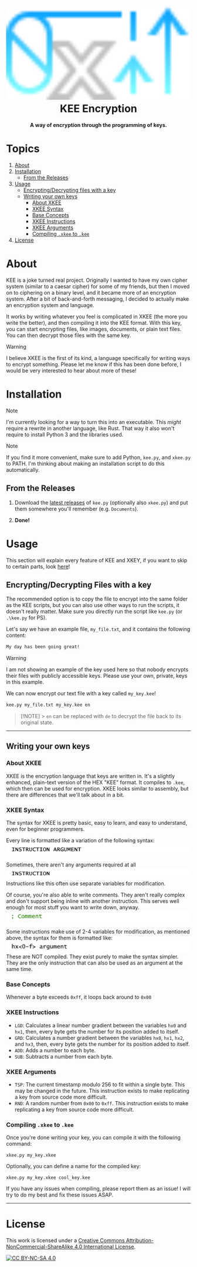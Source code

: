 <h1 align="center"><img src="graphics/kee_github.svg" height="256px"><br>KEE Encryption</h1>

<p align="center"><strong>A way of encryption through the programming of keys.</strong></p>

# Topics

1. [About](#about)
2. [Installation](#installation)
    - [From the Releases](#from-the-releases)
3. [Usage](#usage)
    - [Encrypting/Decrypting files with a key](#encryptingdecrypting-files-with-a-key)
    - [Writing your own keys](#writing-your-own-keys)
        - [About XKEE](#about-xkee)
        - [XKEE Syntax](#xkee-syntax)
        - [Base Concepts](#base-concepts)
        - [XKEE Instructions](#xkee-instructions)
        - [XKEE Arguments](#xkee-arguments)
        - [Compiling `.xkee` to `.kee`](#compiling-xkee-to-kee)
4. [License](#license)

# About

KEE is a joke turned real project. Originally I wanted to have my own cipher system (similar to a caesar cipher) for some of my friends, but then I moved on to ciphering on a binary level, and it became more of an encryption system. After a bit of back-and-forth messaging, I decided to actually make an encryption system and language.

It works by writing whatever you feel is complicated in XKEE (the more you write the better), and then compiling it into the KEE format. With this key, you can start encrypting files, like images, documents, or plain text files. You can then decrypt those files with the same key.

> [!WARNING]
> I believe XKEE is the first of its kind, a language specifically for writing ways to encrypt something. Please let me know if this has been done before, I would be very interested to hear about more of these!

# Installation

> [!NOTE]
> I'm currently looking for a way to turn this into an executable. This _might_ require a rewrite in another language, like Rust. That way it also won't require to install Python 3 and the libraries used.

> [!NOTE]
> If you find it more convenient, make sure to add Python, `kee.py`, and `xkee.py` to PATH. I'm thinking about making an installation script to do this automatically.

## From the Releases

1. Download the [latest releases](https://github.com/JaegerwaldDev/KEE/releases/latest) of `kee.py` (optionally also `xkee.py`) and put them somewhere you'll remember (e.g. `Documents`).

2. **Done!**

# Usage

This section will explain every feature of KEE and XKEY, if you want to skip to certain parts, look [here](https://github.com/JaegerwaldDev/KEE/tree/main?tab=readme-ov-file#topics)!

## Encrypting/Decrypting Files with a key

The recommended option is to copy the file to encrypt into the same folder as the KEE scripts, but you can also use other ways to run the scripts, it doesn't really matter. Make sure you directly run the script like `kee.py` (or `.\kee.py` for PS).

Let's say we have an example file, `my_file.txt`, and it contains the following content:

```txt
My day has been going great!
```

> [!WARNING]
> I am not showing an example of the key used here so that nobody encrypts their files with publicly accessible keys. Please use your own, private, keys in this example.

We can now encrypt our text file with a key called `my_key.kee`!

```cmd
kee.py my_file.txt my_key.kee en
```

> [!NOTE] > `en` can be replaced with `de` to decrypt the file back to its original state.

---

## Writing your own keys

### About XKEE

XKEE is the encryption language that keys are written in. It's a slightly enhanced, plain-text version of the HEX "KEE" format. It compiles to `.kee`, which then can be used for encryption. XKEE looks similar to assembly, but there are differences that we'll talk about in a bit.

### XKEE Syntax

The syntax for XKEE is pretty basic, easy to learn, and easy to understand, even for beginner programmers.

Every line is formatted like a variation of the following syntax:
<br><img src="graphics/xkee_instruction_argument.png">

Sometimes, there aren't any arguments required at all<br>
<img src="graphics/xkee_instruction.png">
<br>Instructions like this often use separate variables for modification.

Of course, you're also able to write comments. They aren't really complex and don't support being inline with another instruction. This serves well enough for most stuff you want to write down, anyway.<br>
<img src="graphics/xkee_comment.png">

Some instructions make use of 2-4 variables for modification, as mentioned above, the syntax for them is formatted like:
<br><img src="graphics/xkee_variable.png"><br>
These are NOT compiled. They exist purely to make the syntax simpler. They are the only instruction that can also be used as an argument at the same time.

### Base Concepts

Whenever a byte exceeds `0xff`, it loops back around to `0x00`

### XKEE Instructions

-   `LGD`: Calculates a linear number gradient between the variables `hx0` and `hx1`, then, every byte gets the number for its position added to itself.
-   `GRD`: Calculates a number gradient between the variables `hx0`, `hx1`, `hx2`, and `hx3`, then, every byte gets the number for its position added to itself.
-   `ADD`: Adds a number to each byte.
-   `SUB`: Subtracts a number from each byte.

### XKEE Arguments

-   `TSP`: The current timestamp modulo 256 to fit within a single byte. This may be changed in the future. This instruction exists to make replicating a key from source code more difficult.
-   `RND`: A random number from `0x00` to `0xff`. This instruction exists to make replicating a key from source code more difficult.

### Compiling `.xkee` to `.kee`

Once you're done writing your key, you can compile it with the following command:

```
xkee.py my_key.xkee
```

Optionally, you can define a name for the compiled key:

```
xkee.py my_key.xkee cool_key.kee
```

If you have any issues when compiling, please report them as an issue! I will try to do my best and fix these issues ASAP.

---

# License

This work is licensed under a
[Creative Commons Attribution-NonCommercial-ShareAlike 4.0 International License][cc-by-nc-sa].

[![CC BY-NC-SA 4.0][cc-by-nc-sa-image]][cc-by-nc-sa]

[cc-by-nc-sa]: http://creativecommons.org/licenses/by-nc-sa/4.0/
[cc-by-nc-sa-image]: https://licensebuttons.net/l/by-nc-sa/4.0/88x31.png
